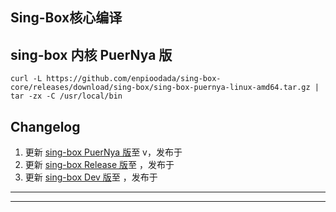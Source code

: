 ## Sing-Box核心编译

## sing-box 内核 PuerNya 版

```
curl -L https://github.com/enpioodada/sing-box-core/releases/download/sing-box/sing-box-puernya-linux-amd64.tar.gz | tar -zx -C /usr/local/bin
```

## Changelog <br/>

1. 更新 [sing-box PuerNya 版](https://github.com/PuerNya/sing-box/tree/building)至 v，发布于  <br/>
2. 更新 [sing-box Release 版](https://github.com/SagerNet/sing-box/tree/main)至 ，发布于  <br/>
3. 更新 [sing-box Dev 版](https://github.com/SagerNet/sing-box/tree/dev)至 ，发布于

---



---

